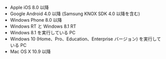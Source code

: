 
  - Apple iOS 8.0 以降
  - Google Android 4.0 以降 (Samsung KNOX SDK 4.0 以降を含む)
  - Windows Phone 8.0 以降
  - Windows RT と Windows 8.1 RT
  - Windows 8.1 を実行している PC
  - Windows 10 (Home、Pro、Education、Enterprise バージョン) を実行している PC
  - Mac OS X 10.9 以降


<!--HONumber=Nov16_HO1-->


